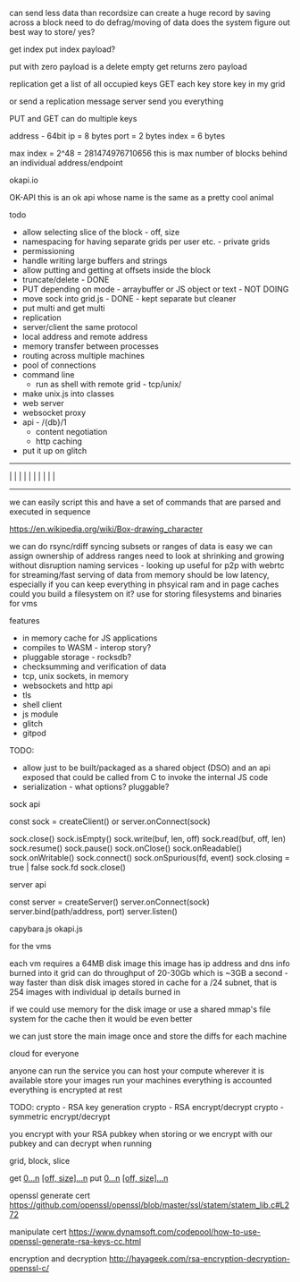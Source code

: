 can send less data than recordsize
can create a huge record by saving across a block
need to do defrag/moving of data
does the system figure out best way to store/ yes?

get index
put index payload?

put with zero payload is a delete
empty get returns zero payload



replication
get a list of all occupied keys
GET each key
store key in my grid

or
send a replication message
server send you everything

PUT and GET can do multiple keys

address - 64bit
ip = 8 bytes
port = 2 bytes
index = 6 bytes

max index = 2^48 = 281474976710656
this is max number of blocks behind an individual address/endpoint


okapi.io

OK-API
this is an ok api whose name is the same as a pretty cool animal

todo
- allow selecting slice of the block - off, size
- namespacing for having separate grids per user etc. - private grids
- permissioning
- handle writing large buffers and strings
- allow putting and getting at offsets inside the block
- truncate/delete - DONE
- PUT depending on mode - arraybuffer or JS object or text - NOT DOING
- move sock into grid.js - DONE - kept separate but cleaner
- put multi and get multi
- replication
- server/client the same protocol
- local address and remote address
- memory transfer between processes
- routing across multiple machines
- pool of connections
- command line
  - run as shell with remote grid - tcp/unix/
- make unix.js into classes
- web server
- websocket proxy
- api - /{db}/1
  - content negotiation
  - http caching
- put it up on glitch


________________
|              |
|              |
|              |
|              |
|              |
________________


we can easily script this and have a set of commands that are parsed and executed in sequence


https://en.wikipedia.org/wiki/Box-drawing_character


we can do rsync/rdiff
syncing subsets or ranges of data is easy
we can assign ownership of address ranges
need to look at shrinking and growing without disruption
naming services - looking up
useful for p2p with webrtc
for streaming/fast serving of data from memory
should be low latency, especially if you can keep everything in phsyical ram and in page caches
could you build a filesystem on it?
use for storing filesystems and binaries for vms

features
- in memory cache for JS applications
- compiles to WASM - interop story?
- pluggable storage - rocksdb?
- checksumming and verification of data
- tcp, unix sockets, in memory
- websockets and http api
- tls
- shell client
- js module
- glitch
- gitpod



TODO:

- allow just to be built/packaged as a shared object (DSO) and an api exposed that could be called from C to invoke the internal JS code
- serialization - what options? pluggable?


sock api

const sock = createClient()
or
server.onConnect(sock)

sock.close()
sock.isEmpty()
sock.write(buf, len, off)
sock.read(buf, off, len)
sock.resume()
sock.pause()
sock.onClose()
sock.onReadable()
sock.onWritable()
sock.connect()
sock.onSpurious(fd, event)
sock.closing = true | false
sock.fd
sock.close()


server api

const server = createServer()
server.onConnect(sock)
server.bind(path/address, port)
server.listen()

capybara.js
okapi.js



for the vms

each vm requires a 64MB disk image
this image has ip address and dns info burned into it
grid can do throughput of 20-30Gb which is ~3GB a second - way faster than disk
disk images stored in cache
for a /24 subnet, that is 254 images with individual ip details burned in

if we could use memory for the disk image or use a shared mmap's file system for the cache then it would be even better

we can just store the main image once and store the diffs for each machine


cloud for everyone

anyone can run the service
you can host your compute wherever it is available
store your images
run your machines
everything is accounted
everything is encrypted at rest


TODO:
crypto - RSA key generation
crypto - RSA encrypt/decrypt
crypto - symmetric encrypt/decrypt



you encrypt with your RSA pubkey when storing
or we encrypt with our pubkey and can decrypt when running



grid, block, slice

get [0...n](id) [[off, size]...n](slice)
put [0...n](id) [[off, size]...n](slice)


openssl
generate cert
https://github.com/openssl/openssl/blob/master/ssl/statem/statem_lib.c#L272

manipulate cert
https://www.dynamsoft.com/codepool/how-to-use-openssl-generate-rsa-keys-cc.html

encryption and decryption
http://hayageek.com/rsa-encryption-decryption-openssl-c/

